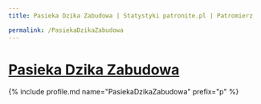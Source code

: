 ```yaml
---
title: Pasieka Dzika Zabudowa | Statystyki patronite.pl | Patromierz

permalink: /PasiekaDzikaZabudowa
---
```


# [Pasieka Dzika Zabudowa](https://patronite.pl/PasiekaDzikaZabudowa)

{% include profile.md name="PasiekaDzikaZabudowa" prefix="p" %}
